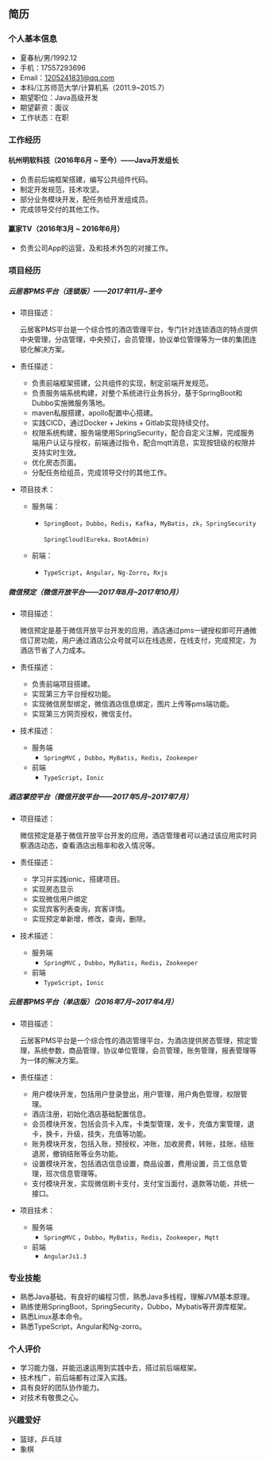 ## 简历

### 个人基本信息

- 夏春杭/男/1992.12
- 手机：17557293696
- Email：[1205241831@qq.com](mailto:1205241831@qq.com)
- 本科/江苏师范大学/计算机系（2011.9~2015.7）
- 期望职位：Java高级开发
- 期望薪资：面议
- 工作状态：在职

### 工作经历

#### 杭州明软科技（2016年6月 ~ 至今）——Java开发组长

* 负责前后端框架搭建，编写公共组件代码。
* 制定开发规范，技术攻坚。
* 部分业务模块开发，配任务给开发组成员。
* 完成领导交付的其他工作。

#### 赢家TV（2016年3月 ~ 2016年6月）

- 负责公司App的运营，及和技术外包的对接工作。

### 项目经历

##### 云居客PMS平台（连锁版）——2017年11月~至今

- 项目描述：

  云居客PMS平台是一个综合性的酒店管理平台，专门针对连锁酒店的特点提供中央管理，分店管理，中央预订，会员管理，协议单位管理等为一体的集团连锁化解决方案。

- 责任描述：

  - 负责前端框架搭建，公共组件的实现，制定前端开发规范。
  - 负责服务端系统构建，对整个系统进行业务拆分，基于SpringBoot和Dubbo实施微服务落地。
  - maven私服搭建，apollo配置中心搭建。
  - 实践CICD，通过Docker + Jekins + Gitlab实现持续交付。
  - 权限系统构建，服务端使用SpringSecurity，配合自定义注解，完成服务端用户认证与授权，前端通过指令，配合mqtt消息，实现按钮级的权限并支持实时生效。
  - 优化房态页面。
  - 分配任务给组员，完成领导交付的其他工作。

- 项目技术：

  - 服务端：

    - `SpringBoot`，`Dubbo`，`Redis`，`Kafka`，`MyBatis`，`zk`，`SpringSecurity`

      `SpringCloud(Eureka，BootAdmin)`

  - 前端：

    - `TypeScript`，`Angular`，`Ng-Zorro`，`Rxjs`

##### 微信预定（微信开放平台——2017年8月~2017年10月）

- 项目描述：

  微信预定是基于微信开放平台开发的应用，酒店通过pms一键授权即可开通微信订房功能，用户通过酒店公众号就可以在线选房，在线支付，完成预定，为酒店节省了人力成本。

- 责任描述：

  - 负责前端项目搭建。
  - 实现第三方平台授权功能。
  - 实现微信房型绑定，微信酒店信息绑定，图片上传等pms端功能。
  - 实现第三方网页授权，微信支付。

- 技术描述：

  - 服务端
    - `SpringMVC` ，`Dubbo`，`MyBatis`，`Redis`，`Zookeeper`
  - 前端
    - `TypeScript`，`Ionic`

##### 酒店掌控平台（微信开放平台——2017年5月~2017年7月）

- 项目描述：

  微信预定是基于微信开放平台开发的应用，酒店管理者可以通过该应用实时洞察酒店动态，查看酒店出租率和收入情况等。

- 责任描述：

  - 学习并实践ionic，搭建项目。
  - 实现房态显示
  - 实现微信用户绑定
  - 实现宾客列表查询，宾客详情。
  - 实现预定单新增，修改，查询，删除。

- 技术描述：

  - 服务端
    - `SpringMVC` ，`Dubbo`，`MyBatis`，`Redis`，`Zookeeper`
  - 前端
    - `TypeScript`，`Ionic`

##### 云居客PMS平台（单店版）（2016年7月~2017年4月）

- 项目描述：

  云居客PMS平台是一个综合性的酒店管理平台，为酒店提供房态管理，预定管理，系统参数，商品管理，协议单位管理，会员管理，账务管理，报表管理等为一体的解决方案。

- 责任描述：

  - 用户模块开发，包括用户登录登出，用户管理，用户角色管理，权限管理。
  - 酒店注册，初始化酒店基础配置信息。
  - 会员模块开发，包括会员卡入库，卡类型管理，发卡，充值方案管理，退卡，换卡，升级，挂失，充值等功能。
  - 账务模块开发，包括入账，预授权，冲账，加收房费，转账，挂账，结账退房，撤销结账等业务功能。
  - 设置模块开发，包括酒店信息设置，商品设置，费用设置，员工信息管理，班次信息管理等。
  - 支付模块开发，实现微信刷卡支付，支付宝当面付，退款等功能，并统一接口。

- 项目技术：

  - 服务端
    - `SpringMVC` ，`Dubbo`，`MyBatis`，`Redis`，`Zookeeper`，`Mqtt`
  - 前端
    - `AngularJs1.3`

### 专业技能

* 熟悉Java基础，有良好的编程习惯，熟悉Java多线程，理解JVM基本原理。
* 熟练使用SpringBoot，SpringSecurity，Dubbo，Mybatis等开源库框架。
* 熟悉Linux基本命令。
* 熟悉TypeScript，Angular和Ng-zorro。

### 个人评价

* 学习能力强，并能迅速运用到实践中去，搭过前后端框架。
* 技术栈广，前后端都有过深入实践。
* 具有良好的团队协作能力。
* 对技术有敬畏之心。

### 兴趣爱好

- 篮球，乒乓球
- 象棋
